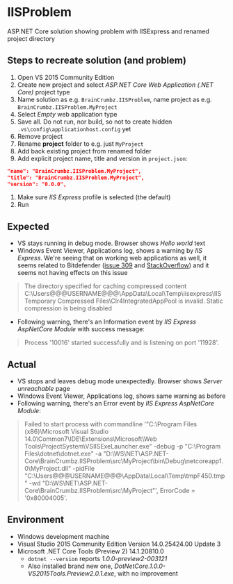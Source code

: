 # IISProblem
ASP.NET Core solution showing problem with IISExpress and renamed project directory

## Steps to recreate solution (and problem)

1. Open VS 2015 Community Edition
2. Create new project and select *ASP.NET Core Web Application (.NET Core)* project type
3. Name solution as e.g. `BrainCrumbz.IISProblem`, name project as e.g. `BrainCrumbz.IISProblem.MyProject`
5. Select *Empty* web application type
6. Save all. Do not run, nor build, so not to create hidden `.vs\config\applicationhost.config` yet
7. Remove project
8. Rename **project** folder to e.g. just `MyProject`
9. Add back existing project from renamed folder
10. Add explicit project name, title and version in `project.json`:

  ```json
  "name": "BrainCrumbz.IISProblem.MyProject",
  "title": "BrainCrumbz.IISProblem.MyProject",
  "version": "0.0.0",
```
1. Make sure *IIS Express* profile is selected (the default)
2. Run

## Expected

* VS stays running in debug mode. Browser shows *Hello world* text
* Windows Event Viewer, Applications log, shows a warning by *IIS Express*. We're seeing that on working web applications as well, it seems related to Bitdefender ([issue 309](https://github.com/aspnet/Tooling/issues/309) and [StackOverflow](http://stackoverflow.com/questions/34033654/asp-net-5-web-app-not-running-in-debug-mode-in-iis-express)) and it seems not having effects on this issue

> The directory specified for caching compressed content C:\Users\@@@USERNAME@@@\AppData\Local\Temp\iisexpress\IIS Temporary Compressed Files\Clr4IntegratedAppPool is invalid.  Static compression is being disabled

* Following warning, there's an Information event by *IIS Express AspNetCore Module* with success message:

> Process '10016' started successfully and is listening on port '11928'.

## Actual

* VS stops and leaves debug mode unexpectedly. Browser shows *Server unreachable* page
* Windows Event Viewer, Applications log, shows same warning as before
* Following warning, there's an Error event by *IIS Express AspNetCore Module*:

> Failed to start process with commandline '"C:\Program Files (x86)\Microsoft Visual Studio 14.0\Common7\IDE\Extensions\Microsoft\Web Tools\ProjectSystem\VSIISExeLauncher.exe" -debug -p "C:\Program Files\dotnet\dotnet.exe" -a "D:\WS\NET\ASP.NET-Core\BrainCrumbz.IISProblem\src\MyProject\bin\Debug\netcoreapp1.0\MyProject.dll" -pidFile "C:\Users\@@@USERNAME@@@\AppData\Local\Temp\tmpF450.tmp" -wd "D:\WS\NET\ASP.NET-Core\BrainCrumbz.IISProblem\src\MyProject"', ErrorCode = '0x80004005'.

## Environment

* Windows development machine
* Visual Studio 2015 Community Edition Version 14.0.25424.00 Update 3
* Microsoft .NET Core Tools (Preview 2) 14.1.20810.0
  * `dotnet --version` reports *1.0.0-preview2-003121*
  * Also installed brand new one, *DotNetCore.1.0.0-VS2015Tools.Preview2.0.1.exe*, with no improvement
